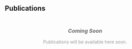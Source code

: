 <h2 id="publications" style="margin: 2px 0px -15px;">Publications</h2>

<div class="publications">
  <div style="text-align: center; padding: 40px 0;">
    <h3 style="color: #666; font-style: italic;">Coming Soon</h3>
    <p style="color: #999; margin-top: 10px;">Publications will be available here soon.</p>
  </div>
</div>
